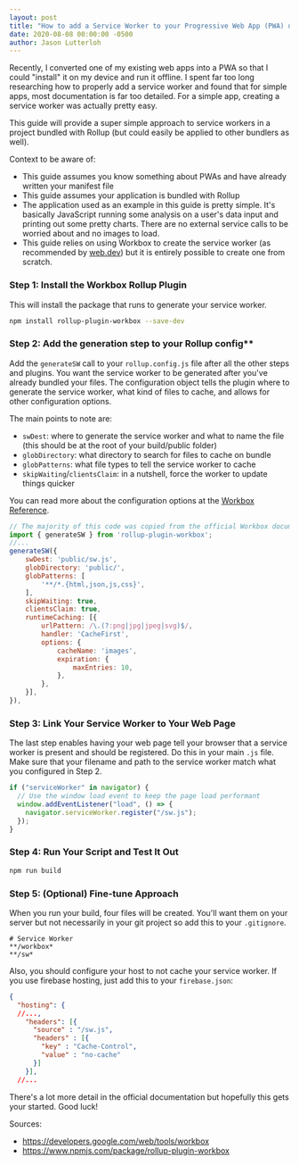 ```yaml
---
layout: post
title: "How to add a Service Worker to your Progressive Web App (PWA) using Workbox and Rollup"
date: 2020-08-08 00:00:00 -0500
author: Jason Lutterloh
---
```


Recently, I converted one of my existing web apps into a PWA so that I could "install" it on my device and run it offline. I spent far too long researching how to properly add a service worker and found that for simple apps, most documentation is far too detailed. For a simple app, creating a service worker was actually pretty easy.

This guide will provide a super simple approach to service workers in a project bundled with Rollup (but could easily be applied to other bundlers as well).

Context to be aware of:

- This guide assumes you know something about PWAs and have already written your manifest file
- This guide assumes your application is bundled with Rollup
- The application used as an example in this guide is pretty simple. It's basically JavaScript running some analysis on a user's data input and printing out some pretty charts. There are no external service calls to be worried about and no images to load.
- This guide relies on using Workbox to create the service worker (as recommended by [web.dev](https://web.dev/service-worker/)) but it is entirely possible to create one from scratch.

### Step 1: Install the Workbox Rollup Plugin

This will install the package that runs to generate your service worker.

```bash
npm install rollup-plugin-workbox --save-dev
```

### Step 2: Add the generation step to your Rollup config\*\*

Add the `generateSW` call to your `rollup.config.js` file after all the other steps and plugins. You want the service worker to be generated after you've already bundled your files.
The configuration object tells the plugin where to generate the service worker, what kind of files to cache, and allows for other configuration options.

The main points to note are:

- `swDest`: where to generate the service worker and what to name the file (this should be at the root of your build/public folder)
- `globDirectory`: what directory to search for files to cache on bundle
- `globPatterns`: what file types to tell the service worker to cache
- `skipWaiting`/`clientsClaim`: in a nutshell, force the worker to update things quicker

You can read more about the configuration options at the [Workbox Reference](https://developers.google.com/web/tools/workbox/reference-docs/latest/module-workbox-build#.generateSW).

```javascript
// The majority of this code was copied from the official Workbox documentation
import { generateSW } from 'rollup-plugin-workbox';
//...
generateSW({
    swDest: 'public/sw.js',
    globDirectory: 'public/',
    globPatterns: [
        '**/*.{html,json,js,css}',
    ],
    skipWaiting: true,
    clientsClaim: true,
    runtimeCaching: [{
        urlPattern: /\.(?:png|jpg|jpeg|svg)$/,
        handler: 'CacheFirst',
        options: {
            cacheName: 'images',
            expiration: {
                maxEntries: 10,
            },
        },
    }],
}),
```

### Step 3: Link Your Service Worker to Your Web Page

The last step enables having your web page tell your browser that a service worker is present and should be registered. Do this in your main `.js` file. Make sure that your filename and path to the service worker match what you configured in Step 2.

```javascript
if ("serviceWorker" in navigator) {
  // Use the window load event to keep the page load performant
  window.addEventListener("load", () => {
    navigator.serviceWorker.register("/sw.js");
  });
}
```

### Step 4: Run Your Script and Test It Out

```bash
npm run build
```

### Step 5: (Optional) Fine-tune Approach

When you run your build, four files will be created. You'll want them on your server but not necessarily in your git project so add this to your `.gitignore`.

```markup
# Service Worker
**/workbox*
**/sw*
```

Also, you should configure your host to not cache your service worker. If you use firebase hosting, just add this to your `firebase.json`:

```json
{
  "hosting": {
  //...,
    "headers": [{
      "source" : "/sw.js",
      "headers" : [{
        "key" : "Cache-Control",
        "value" : "no-cache"
      }]
    }],
  //...
```

There's a lot more detail in the official documentation but hopefully this gets your started. Good luck!

Sources:

- <https://developers.google.com/web/tools/workbox>
- <https://www.npmjs.com/package/rollup-plugin-workbox>
